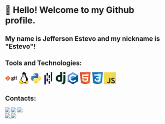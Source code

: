 

<!--
Referência:
https://www.alura.com.br/artigos/como-criar-um-readme-para-seu-perfil-github

### Hi there 👋

**JeffersonEstevo/JeffersonEstevo** is a ✨ _special_ ✨ repository because its `README.md` (this file) appears on your GitHub profile.

Here are some ideas to get you started:

- 🔭 I’m currently working on ...
- 🌱 I’m currently learning ...
- 👯 I’m looking to collaborate on ...
- 🤔 I’m looking for help with ...
- 💬 Ask me about ...
- 📫 How to reach me: ...
- 😄 Pronouns: ...
- ⚡ Fun fact: ...
-->

# 👋 Hello! Welcome to my Github profile.
## My name is Jefferson Estevo and my nickname is "Estevo"!

## Tools and Technologies:

<!--<img loading="lazy" src="https://cdn.jsdelivr.net/gh/devicons/devicon/icons/git/git-original.svg" width="40" height="40"/>-->
<img loading="lazy" src="https://github.com/devicons/devicon/blob/v2.16.0/icons/git/git-original-wordmark.svg" width="40" height="40"/><img loading="lazy" src="https://github.com/devicons/devicon/blob/v2.16.0/icons/linux/linux-original.svg" width="40" height="40"/><img loading="lazy" src="https://github.com/devicons/devicon/blob/v2.16.0/icons/python/python-original.svg" width="40" height="40"/><img loading="lazy" src="https://github.com/devicons/devicon/blob/v2.16.0/icons/pandas/pandas-original.svg" width="40" height="40"/><img loading="lazy" src="https://github.com/devicons/devicon/blob/v2.16.0/icons/django/django-plain.svg" width="40" height="40"/><img loading="lazy" src="https://github.com/devicons/devicon/blob/v2.16.0/icons/c/c-original.svg" width="40" height="40"/><img loading="lazy" src="https://github.com/devicons/devicon/blob/v2.16.0/icons/html5/html5-original.svg" width="40" height="40"/><img loading="lazy" src="https://github.com/devicons/devicon/blob/v2.16.0/icons/css3/css3-original.svg" width="40" height="40"/><img loading="lazy" src="https://github.com/devicons/devicon/blob/v2.16.0/icons/javascript/javascript-original.svg" width="40" height="40"/>


## Contacts:

<div>
<a href="https://instagram.com/jefferson_estevo" target="_blank"><img loading="lazy" src="https://img.shields.io/badge/-Instagram-%23E4405F?style=for-the-badge&logo=instagram&logoColor=white" target="_blank"></a>
<a href = "mailto:contato@jefferson.estevo"><img loading="lazy" src="https://img.shields.io/badge/Gmail-D14836?style=for-the-badge&logo=gmail&logoColor=white" target="_blank"></a>
<a href="https://www.linkedin.com/in/jefferson-estevo-908a67237" target="_blank"><img loading="lazy" src="https://img.shields.io/badge/-LinkedIn-%230077B5?style=for-the-badge&logo=linkedin&logoColor=white" target="_blank"></a>   
</div>

<div>
<a href="https://github.com/JeffersonEstevo">
<img loading="lazy" height="180em" src="https://github-readme-stats.vercel.app/api/top-langs/?username=JeffersonEstevo&layout=compact&langs_count=7&theme=dracula"/>
<img loading="lazy" height="180em" src="https://github-readme-stats.vercel.app/api?username=JeffersonEstevo&show_icons=true&theme=dracula&include_all_commits=true&count_private=true"/>
</div>


